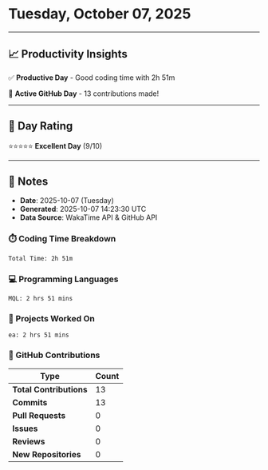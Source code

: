 # Tuesday, October 07, 2025

---

## 📈 Productivity Insights

✅ **Productive Day** - Good coding time with 2h 51m

🚀 **Active GitHub Day** - 13 contributions made!

---

## 🎯 Day Rating

⭐⭐⭐⭐⭐ **Excellent Day** (9/10)

---

## 📝 Notes

- **Date**: 2025-10-07 (Tuesday)
- **Generated**: 2025-10-07 14:23:30 UTC
- **Data Source**: WakaTime API & GitHub API


### ⏱️ Coding Time Breakdown

```
Total Time: 2h 51m
```

### 💻 Programming Languages

```
MQL: 2 hrs 51 mins
```

### 📂 Projects Worked On

```
ea: 2 hrs 51 mins

```


### 🐙 GitHub Contributions

| Type | Count |
|------|-------|
| **Total Contributions** | 13 |
| **Commits** | 13 |
| **Pull Requests** | 0 |
| **Issues** | 0 |
| **Reviews** | 0 |
| **New Repositories** | 0 |


